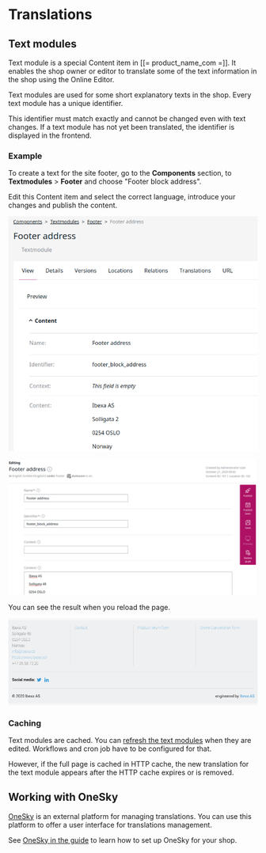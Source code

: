 # Translations

## Text modules

Text module is a special Content item in [[= product_name_com =]].
It enables the shop owner or editor to translate some of the text information in the shop using the Online Editor.

Text modules are used for some short explanatory texts in the shop.
Every text module has a unique identifier.

This identifier must match exactly and cannot be changed even with text changes.
If a text module has not yet been translated, the identifier is displayed in the frontend.

### Example

To create a text for the site footer, go to the **Components** section,
to **Textmodules** > **Footer** and choose "Footer block address".

Edit this Content item and select the correct language, introduce your changes and publish the content.

![](img/textmodules_1.png)

![](img/textmodules_2.png)

You can see the result when you reload the page.

![](img/textmodules_footer.png)

### Caching

Text modules are cached. You can [refresh the text modules](https://doc.ibexa.co/en/master/guide/cache/content_cache_refresh/content_cache_refresh) when they are edited.
Workflows and cron job have to be configured for that.

However, if the full page is cached in HTTP cache, the new translation for the text module appears after the HTTP cache expires or is removed.

## Working with OneSky

[OneSky](https://www.oneskyapp.com/) is an external platform for managing translations. You can use this platform to offer a user interface for translations management.

See [OneSky in the guide](https://doc.ibexa.co/en/master/guide/translations/onesky.md) to learn how to set up OneSky for your shop.
